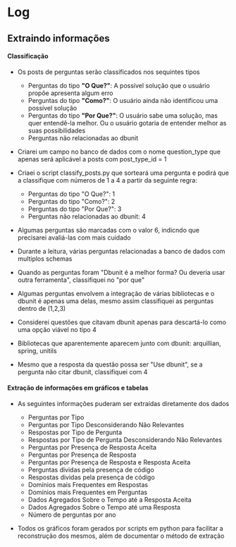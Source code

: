 # Log

## Extraindo informações

#### Classificação

- Os posts de perguntas serão classificados nos sequintes tipos
  - Perguntas do tipo **"O Que?"**: A possível solução que o usuário propõe apresenta algum erro
  - Perguntas do tipo **"Como?"**: O usuário ainda não identificou uma possível solução
  - Perguntas do tipo **"Por Que?"**: O usuário sabe uma solução, mas quer entendê-la melhor. Ou o usuário gotaria de entender melhor as suas possibilidades
  - Perguntas não relacionadas ao dbunit

- Criarei um campo no banco de dados com o nome question_type que apenas será aplicável a posts com post\_type\_id = 1

- Criaei o script classify\_posts.py que sorteará uma pergunta e podirá que a classifique com números de 1 a 4 a partir da seguinte regra:
  - Perguntas do tipo "O Que?": 1
  - Perguntas do tipo "Como?": 2
  - Perguntas do tipo "Por Que?": 3
  - Perguntas não relacionadas ao dbunit: 4

- Algumas perguntas são marcadas com o valor 6, indicndo que precisarei avaliá-las com mais cuidado

- Durante a leitura, várias perguntas relacionadas a banco de dados com multiplos schemas

- Quando as perguntas foram "Dbunit é a melhor forma? Ou deveria usar outra ferramenta", classifiquei no "por que"

- Algumas perguntas envolvem a integração de várias bibliotecas e o dbunit é apenas uma delas, mesmo assim classifiquei as perguntas dentro de (1,2,3)

- Considerei questões que citavam dbunit apenas para descartá-lo como uma opção viável no tipo 4

- Bibliotecas que aparentemente aparecem junto com dbunit: arquillian, spring, unitils

- Mesmo que a resposta da questão possa ser "Use dbunit", se a pergunta não citar dbunit, classifiquei com 4

#### Extração de informações em gráficos e tabelas

- As seguintes informações puderam ser extraídas diretamente dos dados
  - Perguntas por Tipo
  - Perguntas por Tipo Desconsiderando Não Relevantes
  - Respostas por Tipo de Pergunta
  - Respostas por Tipo de Pergunta Desconsiderando Não Relevantes
  - Perguntas por Presença de Resposta Aceita
  - Perguntas por Presença de Resposta
  - Perguntas por Presença de Resposta e Resposta Aceita
  - Perguntas dividas pela presença de código
  - Respostas dividas pela presença de código
  - Domínios mais Frequentes em Respostas
  - Domínios mais Frequentes em Perguntas
  - Dados Agregados Sobre o Tempo até a Resposta Aceita
  - Dados Agregados Sobre o Tempo até uma Resposta
  - Número de perguntas por ano

- Todos os gráficos foram gerados por scripts em python para facilitar a reconstrução dos mesmos, além de documentar o método de extração